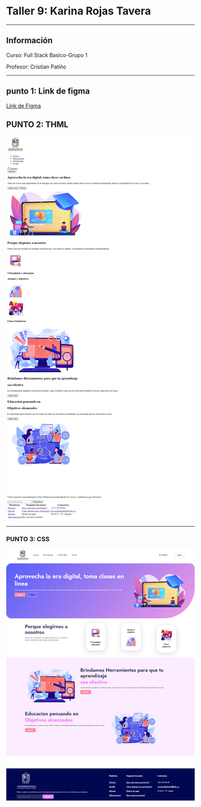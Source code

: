 <h1>Taller 9: Karina Rojas Tavera</h1>
<hr>
<h2>Información</h2>
<p>Curso: Full Stack Basico-Grupo 1 <p>
<p>Profesor: Cristian Patiño<p>
<hr>
<h2>punto 1: Link de figma</h2>
<a href="https://www.figma.com/file/jbE6XH0de0AaiYEcrZ9tgp/KARINA-ROJAS-TAVERA-TABLERO?type=design&node-id=0-1&t=7I7M5oPMSguVWixv-0" target="_blank">Link de Figma</a>  
<h2>PUNTO 2: THML </h2>
<img src="./public/images/html.png" alt="html">
<hr>

<h3>PUNTO 3: CSS </h3>
<img src="./public/images/html-css.png" alt="css">





